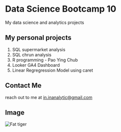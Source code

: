 # Data Science Bootcamp 10
My data science and analytics projects

## My personal projects

1. SQL supermarket analysis
2. SQL chrun analysis
3. R programming - Pao Ying Chub
4. Looker GA4 Dashboard
5. Linear Regregression Model using caret

## Contact Me
reach out to me at in.inanalytic@gmail.com

## Image
![Fat tiger](https://i.seadn.io/gae/yUQMy3tMVSSp98_FlJ1BKgvwOGgbLsrCnYfqN67dQGnfNUZk8L82Ax9kxo1bHRQ_T5cAKu6TMIwK2C7GE7_RrPnL2yzf6Jn5TkJ2wg?auto=format&dpr=1&w=1000)
